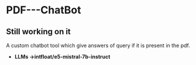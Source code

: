 # PDF---ChatBot 
## Still working on it
A custom chatbot tool which give answers of query if it is present in the pdf.
- **LLMs ->intfloat/e5-mistral-7b-instruct**
